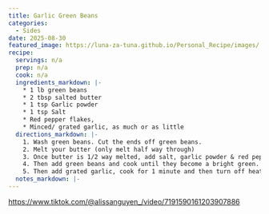 ```yaml
---
title: Garlic Green Beans
categories: 
  - Sides
date: 2025-08-30
featured_image: https://luna-za-tuna.github.io/Personal_Recipe/images/
recipe:
  servings: n/a
  prep: n/a
  cook: n/a
  ingredients_markdown: |-
    * 1 lb green beans
    * 2 tbsp salted butter
    * 1 tsp Garlic powder
    * 1 tsp Salt
    * Red pepper flakes,
    * Minced/ grated garlic, as much or as little
  directions_markdown: |-
    1. Wash green beans. Cut the ends off green beans.
    2. Melt your butter (only melt half way through)
    3. Once butter is 1/2 way melted, add salt, garlic powder & red pepper flakes. Cook until butter is all the way melted and starts to bubble
    4. Then add green beans and cook until they become a bright green.
    5. Then add grated garlic, cook for 1 minute and then turn off heat 
  notes_markdown: |-
---
```

<https://www.tiktok.com/@alissanguyen_/video/7191590161203907886>
